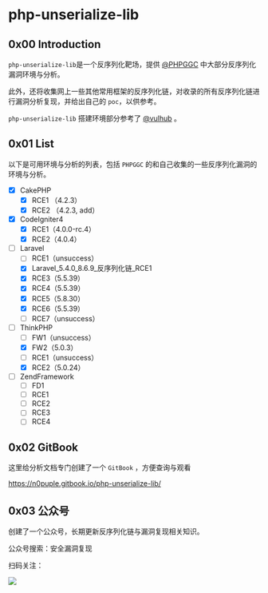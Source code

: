 # php-unserialize-lib

## 0x00 Introduction

`php-unserialize-lib`是一个反序列化靶场，提供 [@PHPGGC](https://github.com/ambionics/phpggc) 中大部分反序列化漏洞环境与分析。

此外，还将收集网上一些其他常用框架的反序列化链，对收录的所有反序列化链进行漏洞分析复现，并给出自己的 `poc`，以供参考。

`php-unserialize-lib` 搭建环境部分参考了 [@vulhub](https://github.com/vulhub/vulhub) 。

## 0x01 List

以下是可用环境与分析的列表，包括 `PHPGGC` 的和自己收集的一些反序列化漏洞的环境与分析。

- [x] CakePHP
  - [x] RCE1 （4.2.3）
  - [x] RCE2 （4.2.3, add）
- [x] CodeIgniter4
  - [x] RCE1（4.0.0-rc.4）
  - [x] RCE2（4.0.4）
- [ ] Laravel
  - [ ] RCE1（unsuccess）
  - [x] Laravel_5.4.0_8.6.9\_反序列化链_RCE1
  - [x] RCE3（5.5.39）
  - [x] RCE4（5.5.39）
  - [x] RCE5（5.8.30）
  - [x] RCE6（5.5.39）
  - [ ] RCE7（unsuccess）
- [ ] ThinkPHP
  - [ ] FW1（unsuccess）
  - [x] FW2（5.0.3）
  - [ ] RCE1（unsuccess）
  - [x] RCE2（5.0.24）
- [ ] ZendFramework
  - [ ] FD1
  - [ ] RCE1
  - [ ] RCE2
  - [ ] RCE3
  - [ ] RCE4

## 0x02 GitBook

这里给分析文档专门创建了一个 `GitBook` ，方便查询与观看

https://n0puple.gitbook.io/php-unserialize-lib/

## 0x03 公众号

创建了一个公众号，长期更新反序列化链与漏洞复现相关知识。

公众号搜索：安全漏洞复现

扫码关注：

![](https://gitee.com/N0puple/picgo/raw/master/img/qrcode_for_gh_a41358b842dd_430.jpg)

